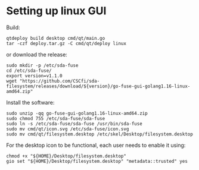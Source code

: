 # Setting up linux GUI

Build:
```
qtdeploy build desktop cmd/qt/main.go
tar -czf deploy.tar.gz -C cmd/qt/deploy linux
```

or download the release:
```
sudo mkdir -p /etc/sda-fuse
cd /etc/sda-fuse/
export version=v1.1.0
wget "https://github.com/CSCfi/sda-filesystem/releases/download/${version}/go-fuse-gui-golang1.16-linux-amd64.zip"
```

Install the software:
```
sudo unzip -qq go-fuse-gui-golang1.16-linux-amd64.zip
sudo chmod 755 /etc/sda-fuse/sda-fuse
sudo ln -s /etc/sda-fuse/sda-fuse /usr/bin/sda-fuse
sudo mv cmd/qt/icon.svg /etc/sda-fuse/icon.svg
sudo mv cmd/qt/filesystem.desktop /etc/skel/Desktop/filesystem.desktop
```

For the desktop icon to be functional, each user needs to enable it using:
```
chmod +x "${HOME}/Desktop/filesystem.desktop"
gio set "${HOME}/Desktop/filesystem.desktop" "metadata::trusted" yes
```
